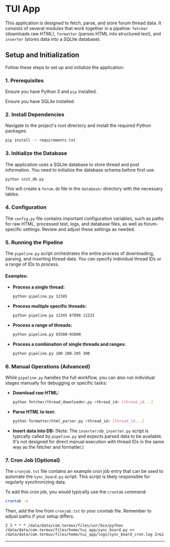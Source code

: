 # TUI App

This application is designed to fetch, parse, and store forum thread data. It consists of several modules that work together in a pipeline: `fetcher` (downloads raw HTML), `formatter` (parses HTML into structured text), and `inserter` (stores data into a SQLite database).

## Setup and Initialization

Follow these steps to set up and initialize the application:

### 1. Prerequisites

Ensure you have Python 3 and `pip` installed.

Ensure you have SQLite installed.

### 2. Install Dependencies

Navigate to the project's root directory and install the required Python packages:

```bash
pip install -r requirements.txt
```

### 3. Initialize the Database

The application uses a SQLite database to store thread and post information. You need to initialize the database schema before first use.

```bash
python init_db.py
```

This will create a `forum.db` file in the `database/` directory with the necessary tables.

### 4. Configuration

The `config.py` file contains important configuration variables, such as paths for raw HTML, processed text, logs, and database files, as well as forum-specific settings. Review and adjust these settings as needed.

### 5. Running the Pipeline

The `pipeline.py` script orchestrates the entire process of downloading, parsing, and inserting thread data. You can specify individual thread IDs or a range of IDs to process.

#### Examples:

- **Process a single thread:**
  ```bash
  python pipeline.py 12345
  ```

- **Process multiple specific threads:**
  ```bash
  python pipeline.py 12345 67890 11223
  ```

- **Process a range of threads:**
  ```bash
  python pipeline.py 93500-93600
  ```

- **Process a combination of single threads and ranges:**
  ```bash
  python pipeline.py 100 200-205 300
  ```

### 6. Manual Operations (Advanced)

While `pipeline.py` handles the full workflow, you can also run individual stages manually for debugging or specific tasks:

- **Download raw HTML:**
  ```bash
  python fetcher/thread_downloader.py <thread_id> [thread_id...]
  ```

- **Parse HTML to text:**
  ```bash
  python formatter/html_parser.py <thread_id> [thread_id...]
  ```

- **Insert data into DB:**
  (Note: The `inserter/db_inserter.py` script is typically called by `pipeline.py` and expects parsed data to be available. It's not designed for direct manual execution with thread IDs in the same way as the fetcher and formatter.)

### 7. Cron Job (Optional)

The `cronjob.txt` file contains an example cron job entry that can be used to automate the `sync_board.py` script. This script is likely responsible for regularly synchronizing data.

To add this cron job, you would typically use the `crontab` command:

```bash
crontab -e
```
Then, add the line from `cronjob.txt` to your crontab file. Remember to adjust paths if your setup differs.

```
2 3 * * * /data/data/com.termux/files/usr/bin/python /data/data/com.termux/files/home/tui_app/sync_board.py >> /data/data/com.termux/files/home/tui_app/logs/sync_board_cron.log 2>&1
```

---

